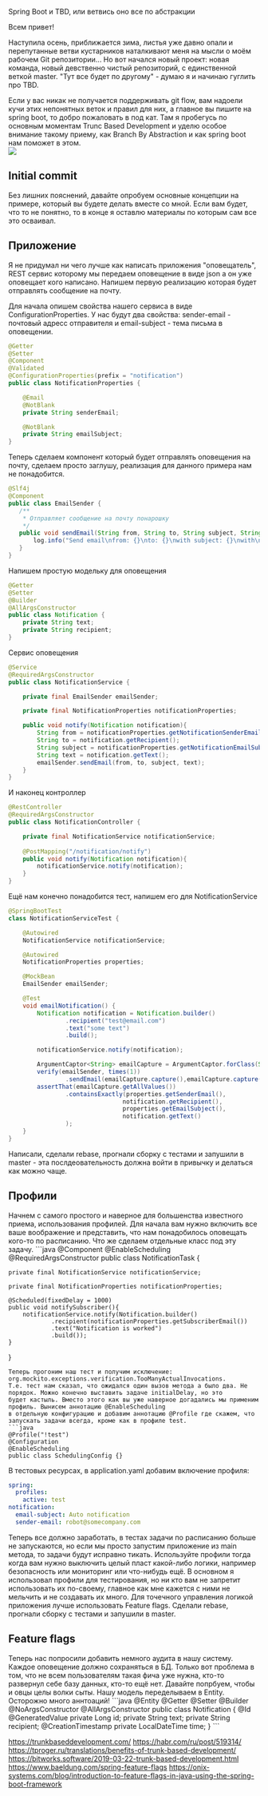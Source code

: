 Spring Boot и TBD, или ветвись оно все по абстракции

Всем привет! 

Наступила осень, приближается зима, листья уже давно опали и перепутанные ветви кустарников наталкивают меня 
на мысли о моём рабочем Git репозитории... 
Но вот начался новый проект: новая команда, новый девственно чистый репозиторий, с единственной веткой master.
"Тут все будет по другому" - думаю я и начинаю гуглить про TBD. 

Если у вас никак не получается поддерживать git flow, вам надоели кучи этих непонятных веток и правил для них, 
а главное вы пишите на spring boot, то добро пожаловать в под кат. 
Там я пробегусь по основным моментам Trunc Based Development и уделю особое внимание такому приему, 
как Branch By Abstraction и как spring boot нам поможет в этом.  
<img src="https://habrastorage.org/webt/eg/ge/bd/eggebdf6kbkduv9iws-ieolkk8a.jpeg" />  
<cut />
<h2>Initial commit</h2>
Без лишних пояснений, давайте опробуем основные концепции на примере, который вы будете делать вместе со мной. 
Если вам будет, что то не понятно, то в конце я оставлю материалы по которым сам все это осваивал.


<h2>Приложение</h2>
Я не придумал ни чего лучше как написать приложения "оповещатель", REST сервис которому мы передаем оповещение в виде
 json а он уже оповещает кого написано. Напишем первую реализацию которая будет отправлять сообщение на почту. 
 
 Для начала опишем свойства нашего сервиса в виде ConfigurationProperties. 
 У нас будут два свойства: sender-email - почтовый адресс отправителя и email-subject - тема письма в оповещении.

 ```java
 @Getter
 @Setter
 @Component
 @Validated
 @ConfigurationProperties(prefix = "notification")
 public class NotificationProperties {
 
     @Email
     @NotBlank
     private String senderEmail;
 
     @NotBlank
     private String emailSubject;
 }
 ```

Теперь сделаем компонент который будет отправлять оповещения на почту, сделаем просто заглушу, 
реализация для данного примера нам не понадобится.
 ```java
@Slf4j
@Component
public class EmailSender {
    /**
     * Отправляет сообщение на почту понарошку
     */
    public void sendEmail(String from, String to, String subject, String text){
        log.info("Send email\nfrom: {}\nto: {}\nwith subject: {}\nwith\n text: {}", from, to, subject, text);
    }
}
 ```  
Напишем простую модельку для оповещения 
```java
@Getter
@Setter
@Builder
@AllArgsConstructor
public class Notification {
    private String text;
    private String recipient;
}
```

Сервис оповещения
```java
@Service
@RequiredArgsConstructor
public class NotificationService {

    private final EmailSender emailSender;

    private final NotificationProperties notificationProperties;

    public void notify(Notification notification){
        String from = notificationProperties.getNotificationSenderEmail();
        String to = notification.getRecipient();
        String subject = notificationProperties.getNotificationEmailSubject();
        String text = notification.getText();
        emailSender.sendEmail(from, to, subject, text);
    }
}
```

И наконец контроллер
```java
@RestController
@RequiredArgsConstructor
public class NotificationController {

    private final NotificationService notificationService;
    
    @PostMapping("/notification/notify")
    public void notify(Notification notification){
        notificationService.notify(notification);
    }
}
```

Ещё нам конечно понадобится тест, напишем его для NotificationService
```java
@SpringBootTest
class NotificationServiceTest {

    @Autowired
    NotificationService notificationService;

    @Autowired
    NotificationProperties properties;

    @MockBean
    EmailSender emailSender;

    @Test
    void emailNotification() {
        Notification notification = Notification.builder()
                .recipient("test@email.com")
                .text("some text")
                .build();

        notificationService.notify(notification);

        ArgumentCaptor<String> emailCapture = ArgumentCaptor.forClass(String.class);
        verify(emailSender, times(1))
                .sendEmail(emailCapture.capture(),emailCapture.capture(),emailCapture.capture(),emailCapture.capture());
        assertThat(emailCapture.getAllValues())
                .containsExactly(properties.getSenderEmail(),
                                notification.getRecipient(),
                                properties.getEmailSubject(),
                                notification.getText()
                );
    }
}
```

Написали, сделали rebase, прогнали сборку с тестами и запушили в master - эта послдеовательность должна войти в привычку и делаться как можно чаще.

<h2>Профили</h2>
Начнем с самого простого и наверное для большенства известного приема, использования профилей.
Для начала вам нужно включить все ваше воображение и представить, что нам понадобилось оповещать кого-то по расписанию. 
Что же сделаем отдельные класс под эту задачу.  
```java
@Component
@EnableScheduling
@RequiredArgsConstructor
public class NotificationTask {

    private final NotificationService notificationService;

    private final NotificationProperties notificationProperties;

    @Scheduled(fixedDelay = 1000)
    public void notifySubscriber(){
        notificationService.notify(Notification.builder()
                .recipient(notificationProperties.getSubscriberEmail())
                .text("Notification is worked")
                .build());
    }
}
```
Теперь прогоним наш тест и получим исключение: org.mockito.exceptions.verification.TooManyActualInvocations.
Т.е. тест нам сказал, что ожидался один вызов метода а было два. Не порядок. Можно конечно выставить задаче initialDelay, но это 
будет кастыль. Вместо этого как вы уже наверное догадались мы применим профиль. Вынисем аннотацию @EnableScheduling 
в отдельную конфигурацию и добавим аннотацию @Profile где скажем, что запускать задачи всегда, кроме как в профиле test.
```java
@Profile("!test")
@Configuration
@EnableScheduling
public class SchedulingConfig {}
```
В тестовых ресурсах, в application.yaml добавим включение профиля:
```yaml
spring:
  profiles:
    active: test
notification:
  email-subject: Auto notification
  sender-email: robot@somecompany.com
```
Теперь все должно заработать, в тестах задачи по расписанию больше не запускаются, но если мы просто запустим приложение из main метода, то 
задачи будут исправно тикать. Используйте профили тогда когда вам нужно выключить целый пласт какой-либо логики, 
например безопасность или мониторинг или что-нибудь ещё. В основном я использовал профили для тестирования, но ни кто вам не запретит
использовать их по-своему, главное как мне кажется с ними не мельчить и не создавать их много. Для точечного управления логикой
приложения лучше использовать Feature flags.
Сделали rebase, прогнали сборку с тестами и запушили в master.
 
<h2>Feature flags</h2>
Теперь нас попросили добавить немного аудита в нашу систему. Каждое оповещение должно сохраняться в БД. Только вот проблема в том, что 
не всем пользователям такая фича уже нужна, кто-то развернул себе базу данных, кто-то ещё нет. Давайте попрбуем, чтобы и овцы целы 
волки сыты.
 Нашу модель переделываем в Entity. Осторожно много аннтоаций!
```java
@Entity
@Getter
@Setter
@Builder
@NoArgsConstructor
@AllArgsConstructor
public class Notification {
    @Id
    @GeneratedValue
    private Long id;
    private String text;
    private String recipient;
    @CreationTimestamp
    private LocalDateTime time;
}
```




https://trunkbaseddevelopment.com/
https://habr.com/ru/post/519314/
https://tproger.ru/translations/benefits-of-trunk-based-development/
https://bitworks.software/2019-03-22-trunk-based-development.html
https://www.baeldung.com/spring-feature-flags
https://onix-systems.com/blog/introduction-to-feature-flags-in-java-using-the-spring-boot-framework
  
